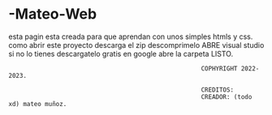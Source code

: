 # -Mateo-Web
esta pagin  esta creada para que aprendan  con unos simples  htmls y css.
como abrir este proyecto 
descarga el zip
descomprimelo 
ABRE visual studio si no lo tienes descargatelo gratis en google
abre la carpeta
LISTO.



                                                         COPHYRIGHT 2022-2023.
                                                         
                                                         CREDITOS:
                                                         CREADOR: (todo xd) mateo muñoz.
